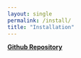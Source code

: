 ```yaml
---
layout: single
permalink: /install/
title: "Installation"
---
```


<a href="https://github.com/alexiom/pyNCbat/"><i class="fa-brands fa-github" style="color:gray;font-size=$type-size-4"></i> <strong> Github Repository</strong></a>
